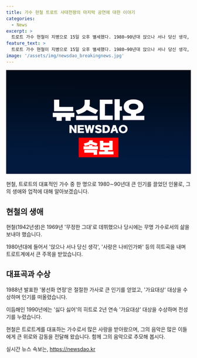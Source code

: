 ```yaml
---
title: 가수 현철 트로트 사대천왕의 마지막 공연에 대한 이야기
categories:
  - News
excerpt: >
  트로트 가수 현철이 지병으로 15일 오후 별세했다. 1980∼90년대 앉으나 서나 당신 생각, 봉선화 연정 등으로 큰 인기를 끌었으며 가요대상 대상 수상 등 전성기를 누렸다. 이후 건강이 악화해 투병 중이던 현철은 향년 82세로 세상을 떴다. 고인의 장례 일정은 아직 정해지지 않았다.
feature_text: >
  트로트 가수 현철이 지병으로 15일 오후 별세했다. 1980∼90년대 앉으나 서나 당신 생각, 봉선화 연정 등으로 큰 인기를 끌었으며 가요대상 대상 수상 등 전성기를 누렸다. 이후 건강이 악화해 투병 중이던 현철은 향년 82세로 세상을 떴다. 고인의 장례 일정은 아직 정해지지 않았다.
image: '/assets/img/newsdao_breakingnews.jpg'
---
```


<p><img src="/assets/img/newsdao_breakingnews.jpg" alt="implanttips 속보" /></p>

<p>현철, 트로트의 대표적인 가수 중 한 명으로 1980∼90년대 큰 인기를 끌었던 인물로, 그의 생애와 업적에 대해 알아보겠습니다.</p>

<h2 data-ke-size="size26">현철의 생애</h2>

<p data-ke-size="size16">현철(1942년생)은 1969년 '무정한 그대'로 데뷔했으나 당시에는 무명 가수로서의 삶을 보내야 했습니다.</p>

<p data-ke-size="size16">1980년대에 들어서 '앉으나 서나 당신 생각', '사랑은 나비인가봐' 등의 히트곡을 내며 트로트계에서 큰 주목을 받았습니다.</p>

<h2 data-ke-size="size26">대표곡과 수상</h2>

<p data-ke-size="size16">1988년 발표한 '봉선화 연정'은 절절한 가사로 큰 인기를 얻었고, '가요대상' 대상을 수상하며 인기를 떠올렸습니다.</p>

<p data-ke-size="size16">이듬해인 1990년에는 '싫다 싫어'의 히트로 2년 연속 '가요대상' 대상을 수상하며 전성기를 누렸습니다.</p>

<p>현철은 트로트계를 대표하는 가수로서 많은 사랑을 받아왔으며, 그의 음악은 많은 이들에게 큰 위로와 감동을 전달해 왔습니다. 함께 그의 음악으로 추모해 봅시다.</p>
실시간 뉴스 속보는, <a href="https://newsdao.kr" rel="dofollow">https://newsdao.kr</a>


